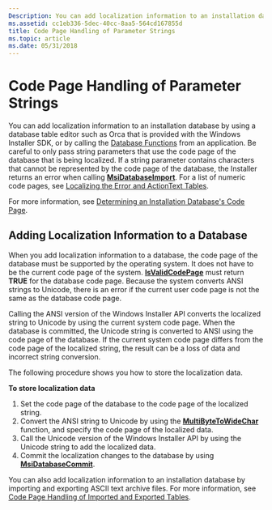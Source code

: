```yaml
---
Description: You can add localization information to an installation database by using a database table editor such as Orca that is provided with the Windows Installer SDK, or by calling the Database Functions from an application.
ms.assetid: cc1eb336-5dec-40cc-8aa5-564cd167855d
title: Code Page Handling of Parameter Strings
ms.topic: article
ms.date: 05/31/2018
---
```


# Code Page Handling of Parameter Strings

You can add localization information to an installation database by using a database table editor such as Orca that is provided with the Windows Installer SDK, or by calling the [Database Functions](database-functions.md) from an application. Be careful to only pass string parameters that use the code page of the database that is being localized. If a string parameter contains characters that cannot be represented by the code page of the database, the Installer returns an error when calling [**MsiDatabaseImport**](/windows/desktop/api/Msiquery/nf-msiquery-msidatabaseimporta). For a list of numeric code pages, see [Localizing the Error and ActionText Tables](localizing-the-error-and-actiontext-tables.md).

For more information, see [Determining an Installation Database's Code Page](determining-an-installation-database-s-code-page.md).

## Adding Localization Information to a Database

When you add localization information to a database, the code page of the database must be supported by the operating system. It does not have to be the current code page of the system. [**IsValidCodePage**](https://docs.microsoft.com/windows/desktop/api/winnls/nf-winnls-isvalidcodepage) must return **TRUE** for the database code page. Because the system converts ANSI strings to Unicode, there is an error if the current user code page is not the same as the database code page.

Calling the ANSI version of the Windows Installer API converts the localized string to Unicode by using the current system code page. When the database is committed, the Unicode string is converted to ANSI using the code page of the database. If the current system code page differs from the code page of the localized string, the result can be a loss of data and incorrect string conversion.

The following procedure shows you how to store the localization data.

**To store localization data**

1.  Set the code page of the database to the code page of the localized string.
2.  Convert the ANSI string to Unicode by using the [**MultiByteToWideChar**](https://docs.microsoft.com/windows/desktop/api/stringapiset/nf-stringapiset-multibytetowidechar) function, and specify the code page of the localized data.
3.  Call the Unicode version of the Windows Installer API by using the Unicode string to add the localized data.
4.  Commit the localization changes to the database by using [**MsiDatabaseCommit**](/windows/desktop/api/Msiquery/nf-msiquery-msidatabasecommit).

You can also add localization information to an installation database by importing and exporting ASCII text archive files. For more information, see [Code Page Handling of Imported and Exported Tables](code-page-handling-of-imported-and-exported-tables.md).

 

 



